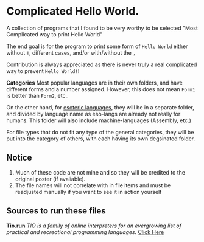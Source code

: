 # Complicated Hello World.
A collection of programs that I found to be very worthy to be selected "Most Complicated way to print Hello World"

The end goal is for the program to print some form of `Hello World` either without `!`, different cases, and/or with/without the `,`

Contribution is always appreciated as there is never truly a real complicated way to prevent `Hello World!`!

**Categories**
Most popular languages are in their own folders, and have different forms and a number assigned. However, this does not mean `Form1` is better than `Form2`, etc.. 

On the other hand, for [esoteric languages](https://en.wikipedia.org/wiki/Esoteric_programming_language), they will be in a separate folder, and divided by language name as eso-langs are already not really for humans. This folder will also include machine-languages (Assembly, etc.)

For file types that do not fit any type of the general categories, they will be put into the category of others, with each having its own degsinated folder.

## Notice

1. Much of these code are not mine and so they will be credited to the original poster (if avaliable).
2. The file names will not correlate with in file items and must be readjusted manually if you want to see it in action yourself

## Sources to run these files

**Tio.run**
_TIO is a family of online interpreters for an evergrowing list of practical and recreational programming languages._
[Click Here](https://tio.run/#)
